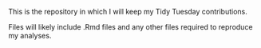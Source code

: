 This is the repository in which I will keep my Tidy Tuesday contributions.

Files will likely include .Rmd files and any other files required to reproduce my analyses.